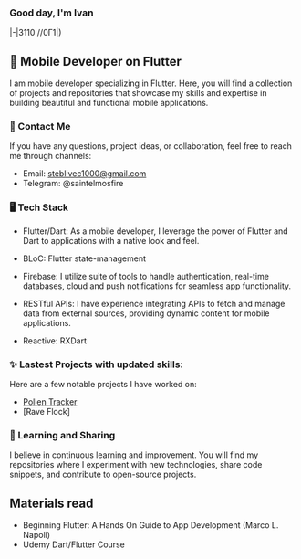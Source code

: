 ### Good day, I'm Ivan

|-|3110 \/\/0Г1|)

## 📱 Mobile Developer on Flutter

I am mobile developer specializing in Flutter. Here, you will find a collection of projects and repositories that showcase my skills and expertise in building beautiful and functional mobile applications.

### 📡 Contact Me

If you have any questions, project ideas, or collaboration, feel free to reach me through channels:

- Email: steblivec1000@gmail.com
- Telegram: @saintelmosfire


### 🖥️ Tech Stack

- Flutter/Dart: As a mobile developer, I leverage the power of Flutter and Dart to applications with a native look and feel.

- BLoC: Flutter state-management

- Firebase: I utilize suite of tools to handle authentication, real-time databases, cloud and push notifications for seamless app functionality.

- RESTful APIs: I have experience integrating APIs to fetch and manage data from external sources, providing dynamic content for mobile applications.

- Reactive: RXDart


### ✨ Lastest Projects with updated skills:

Here are a few notable projects I have worked on:

- [Pollen Tracker](https://github.com/sirius-team-yandex/pollen_tracker)
- [Rave Flock]


### 📖 Learning and Sharing

I believe in continuous learning and improvement. You will find my repositories where I experiment with new technologies, share code snippets, and contribute to open-source projects.
## Materials read
- Beginning Flutter: A Hands On Guide to App Development (Marco L. Napoli)
- Udemy Dart/Flutter Course
